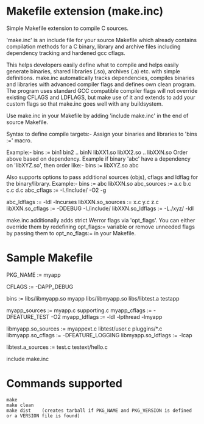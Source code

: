 Makefile extension (make.inc)
=============================

Simple Makefile extension to compile C sources.

'make.inc' is an include file for your source Makefile which already contains compilation methods for a C binary, library and
archive files including dependency tracking and hardened gcc cflags.

This helps developers easily define what to compile and helps easily generate binaries, shared libraries (.so), archives (.a) etc.
with simple definitions. make.inc automatically tracks dependencies, compiles binaries and libraries with advanced compiler flags
and defines own clean program. The program uses standard GCC compatible compiler flags will not override existing CFLAGS and LDFLAGS,
but make use of it and extends to add your custom flags so that make.inc goes well with any buildsystem.

Use make.inc in your Makefile by adding 'include make.inc' in the end of source Makefile.

Syntax to define compile targets:-
Assign your binaries and libraries to 'bins :=' macro.

Example:-
    bins := bin1 bin2 .. binN libXX1.so libXX2.so .. libXXN.so
Order above based on dependency. Example if binary 'abc' have a dependency on 'libXYZ.so', then
order like:-
    bins := libXYZ.so abc

Also supports options to pass additional sources (objs), cflags and ldflag for the binary/library.
Example:-
   bins := abc libXXN.so
   abc_sources := a.c b.c c.c d.c
   abc_cflags := -I./include/ -O2 -g
   
   abc_ldflags := -ldl -lncurses
   libXXN.so_sources := x.c y.c z.c
   libXXN.so_cflags := -DDEBUG -I./include/
   libXXN.so_ldflags := -L./xyz/ -ldl

make.inc additionally adds strict Werror flags via 'opt_flags'. You can either override them by
redefining opt_flags:= variable or remove unneeded flags by passing them to opt_no_flags:= in your Makefile.


Sample Makefile
===============

PKG_NAME := myapp

CFLAGS := -DAPP_DEBUG

bins := libs/libmyapp.so myapp libs/libmyapp.so libs/libtest.a testapp

myapp_sources := myapp.c supporting.c
myapp_cflags := -DFEATURE_TEST -O2
myapp_ldflags := -ldl -lpthread -lmyapp

libmyapp.so_sources := myappext.c libtest/user.c pluggins/*.c
libmyapp.so_cflags := -DFEATURE_LOGGING
libmyapp.so_ldflags := -lcap

libtest.a_sources := test.c testext/hello.c

include make.inc


Commands supported
==================
	make
	make clean
	make dist    (creates tarball if PKG_NAME and PKG_VERSION is defined or a VERSION file is found)

